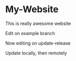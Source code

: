 # My-Website

This is really awesome website

Edit on example branch

Now editing on update-release

Update locally, then remotely
